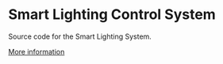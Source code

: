 # Smart Lighting Control System

Source code for the Smart Lighting System.

[More information](http://hdl.handle.net/10012/15008)
